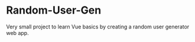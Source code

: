# Random-User-Gen

Very small project to learn Vue basics by creating a random user generator web app.
